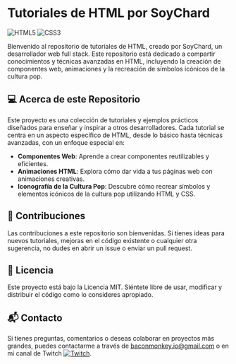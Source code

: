 # Tutoriales de HTML por SoyChard

![HTML5](https://img.shields.io/badge/HTML-5-orange.svg) ![CSS3](https://img.shields.io/badge/CSS-3-blue.svg)

Bienvenido al repositorio de tutoriales de HTML, creado por SoyChard, un desarrollador web full stack. Este repositorio está dedicado a compartir conocimientos y técnicas avanzadas en HTML, incluyendo la creación de componentes web, animaciones y la recreación de símbolos icónicos de la cultura pop.

## :computer: Acerca de este Repositorio

Este proyecto es una colección de tutoriales y ejemplos prácticos diseñados para enseñar y inspirar a otros desarrolladores. Cada tutorial se centra en un aspecto específico de HTML, desde lo básico hasta técnicas avanzadas, con un enfoque especial en:

- **Componentes Web**: Aprende a crear componentes reutilizables y eficientes.
- **Animaciones HTML**: Explora cómo dar vida a tus páginas web con animaciones creativas.
- **Iconografía de la Cultura Pop**: Descubre cómo recrear símbolos y elementos icónicos de la cultura pop utilizando HTML y CSS.

## :raising_hand: Contribuciones

Las contribuciones a este repositorio son bienvenidas. Si tienes ideas para nuevos tutoriales, mejoras en el código existente o cualquier otra sugerencia, no dudes en abrir un issue o enviar un pull request.

## :scroll: Licencia

Este proyecto está bajo la Licencia MIT. Siéntete libre de usar, modificar y distribuir el código como lo consideres apropiado.

## :mailbox_with_mail: Contacto

Si tienes preguntas, comentarios o deseas colaborar en proyectos más grandes, puedes contactarme a través de [baconmonkey.io@gmail.com](mailto:baconmonkey.io@gmail.com) o en mi canal de Twitch [![Twitch](https://img.shields.io/twitch/status/soychard.svg?style=social&logo=twitch)](https://www.twitch.tv/soychard).
